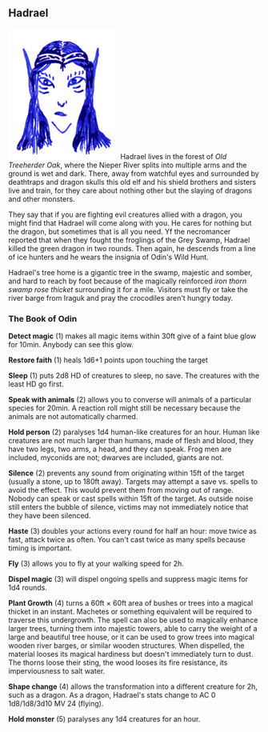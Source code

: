 ## Hadrael

![Hadrael](Hadrael.png)
Hadrael lives in the forest of *Old Treeherder Oak*, where the Nieper
River splits into multiple arms and the ground is wet and dark. There,
away from watchful eyes and surrounded by deathtraps and dragon skulls
this old elf and his shield brothers and sisters live and train, for
they care about nothing other but the slaying of dragons and other
monsters.

They say that if you are fighting evil creatures allied with a dragon,
you might find that Hadrael will come along with you. He cares for
nothing but the dragon, but sometimes that is all you need. Yf the
necromancer reported that when they fought the froglings of the Grey
Swamp, Hadrael killed the green dragon in two rounds. Then again, he
descends from a line of ice hunters and he wears the insignia of
Odin's Wild Hunt.

Hadrael's tree home is a gigantic tree in the swamp, majestic and
somber, and hard to reach by foot because of the magically reinforced
*iron thorn swamp rose thicket* surrounding it for a mile. Visitors
must fly or take the river barge from Iraguk and pray the crocodiles
aren't hungry today.

### The Book of Odin

**Detect magic** (1) makes all magic items within 30ft give of a faint blue glow for 10min. Anybody can see this glow.

**Restore faith** (1) heals 1d6+1 points upon touching the target

**Sleep** (1) puts 2d8 HD of creatures to sleep, no save. The creatures with the least HD go first.

**Speak with animals** (2) allows you to converse will animals of a particular species for 20min. A reaction roll might still be necessary because the animals are not automatically charmed.

**Hold person** (2) paralyses 1d4 human-like creatures for an hour. Human like creatures are not much larger than humans, made of flesh and blood, they have two legs, two arms, a head, and they can speak. Frog men are included, myconids are not; dwarves are included, giants are not.

**Silence** (2) prevents any sound from originating within 15ft of the target (usually a stone, up to 180ft away). Targets may attempt a save vs. spells to avoid the effect. This would prevent them from moving out of range. Nobody can speak or cast spells within 15ft of the target. As outside noise still enters the bubble of silence, victims may not immediately notice that they have been silenced.

**Haste** (3) doubles your actions every round for half an hour: move twice as fast, attack twice as often. You can't cast twice as many spells because timing is important.

**Fly** (3) allows you to fly at your walking speed for 2h.

**Dispel magic** (3) will dispel ongoing spells and suppress magic items for 1d4 rounds.

**Plant Growth** (4) turns a 60ft × 60ft area of bushes or trees into a magical thicket in an instant. Machetes or something equivalent will be required to traverse this undergrowth. The spell can also be used to magically enhance larger trees, turning them into majestic towers, able to carry the weight of a large and beautiful tree house, or it can be used to grow trees into magical wooden river barges, or similar wooden structures. When dispelled, the material looses its magical hardiness but doesn't immediately turn to dust. The thorns loose their sting, the wood looses its fire resistance, its imperviousness to salt water.

**Shape change** (4) allows the transformation into a different creature for 2h, such as a dragon. As a dragon, Hadrael's stats change to AC 0 1d8/1d8/3d10 MV 24 (flying).

**Hold monster** (5) paralyses any 1d4 creatures for an hour.
